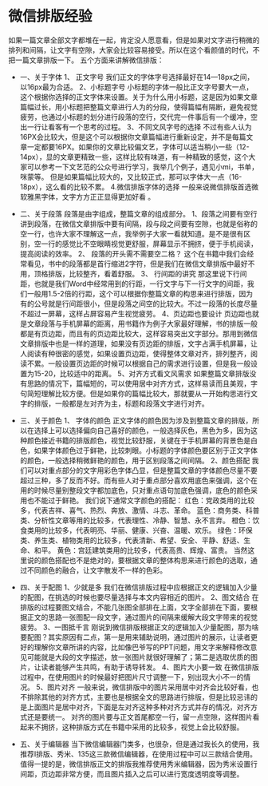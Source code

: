 # 微信排版经验
如果一篇文章全部文字都堆在一起，肯定没人愿意看，但是如果对文字进行稍微的排列和间隔，让文字有空隙，大家会比较容易接受。所以在这个看颜值的时代，不把一篇文章排版一下。 
五个方面来讲解微信排版：
- 一、关于字体
1、	正文字号
我们正文的字体字号选择最好在14—18px之间，以16px最为合适。
2、小标题字号
小标题的字体一般比正文字号要大一点，这个根据你选择的正文字体来设置。关于为什么用小标题，这是因为如果文章篇幅过长，用小标题把整篇文章进行人为的分段，使得篇幅有隔断，避免视觉疲劳，也通过小标题的划分进行段落的空行，交代完一件事后有一个缓冲，空出一行让看客有一个思考的过程。 
3、不同文风字号的选择
不过有些人认为16PX会比较大，但是这个可以根据你文章篇幅进行重新设定，并不是每篇文章一定都要16PX。如果你的文章比较偏文艺，字体可以适当稍小一些（12-14px），显的文章更精致一些，这样比较有味道，有一种精致的感觉，这个大家可以参考一下文艺范的公众号进行学习，我举几个例子，遇见小mi，书单，咪蒙等。
但是如果篇幅比较大的，又比较正式，那可以字体大一点（16-18px），这么看的比较不累。
4.微信排版字体的选择
一般来说微信排版首选微软雅黑字体，文字方方正正显得更加好看 。
- 二、关于段落
段落是由字组成，整篇文章的组成部分。
1、段落之间要有空行
讲到段落，在微信文章排版中要有间隔，段与段之间要有空隙，也就是俗称的空一行，也许大家不理解这一点，我举例子大家一看就知道。是不是很有区别，空一行的感觉比不空眼睛视觉更舒服，屏幕显示不拥挤，便于手机阅读，提高阅读的效率。
2、 段落的开头需不需要空二格？ 
这个在书籍中我们会经常看见，书中的段落都是首行缩进2字符，但是我们在微信文章排版中最好不用，顶格排版，比较整齐，看着舒服。
3、 行间距的讲究
那这里说下行间距，也就是我们Word中经常用到的行距，一行文字与下一行文字的间距，我们一般用1.5-2倍的行距，这个可以根据你整篇文章的构思来进行排版，因为有的公号就是行间距很小，但是段落之间空的比较大。不过一段落的长度尽量不超过一屏幕，这样占屏容易产生视觉疲劳。 
4、页边距也要设计
页边距也就是文章段落与手机屏幕的距离，用书籍作为例子大家最好理解，书的排版一般都是有页边距，而且有的页边距比较大，这样容易突出文字部分。那用到微信文章排版中也是一样的道理，如果没有页边距的排版，文字占满手机屏幕，让人阅读有种很密的感觉，如果设置页边距，使得整体文章对齐，排列整齐，阅读不累。一般设置页边距的时候可以根据自己的需求进行设置，但是我一般设置为15-20，比较适中的距离。 
5、对齐方式看文风需求 
如果整篇文章排版没有思路的情况下，篇幅短的，可以使用居中对齐方式，这样易读而且美观，字句简短理解比较方便。但是如果你的篇幅比较大，那就要从一开始构思进行文字的排版，一般都是左对齐为主，标题和段落文字进行对齐。
- 三、关于颜色
1、  字体的颜色
正文字体的颜色因为涉及到整篇文章的排版，所以在选择上可以选择偏向自己喜好的颜色，一般选择灰色，黑色为多，因为这种颜色接近书籍的排版颜色，视觉比较舒服，关键在于手机屏幕的背景色是白色，如果字体颜色过于鲜艳，比较刺眼。小标题的字体颜色要区别于正文字体的颜色，一般选择稍微鲜艳的颜色，用于区别段落之间间隔。 
2、颜色搭配
我们可以对重点部分的文字用彩色字体凸显，但是整篇文章的字体颜色尽量不要超过三种，多了反而不好。而有些人对于重点部分喜欢用底色来强调，这个在用的时候尽量别整段文字都加底色，只对重点语句加底色强调，底色的颜色采用也不能过于鲜艳。
我们说下通常文字颜色的搭配：
红色：党政类用的比较多，代表吉祥、喜气、热烈、奔放、激情、斗志、革命。
蓝色：商务类、科普类、分析性文章等用的比较多，代表理性、冷静、智慧、永不言弃。
橙色：饮食类用的比较多，代表明亮、华丽、健康、兴奋、温暖、欢乐。
绿色：环保类、养生类、植物类用的比较多，代表清新、希望、安全、平静、舒适、生命、和平。
黄色：宫廷建筑类用的比较多，代表高贵、辉煌、富贵。
当然这里说的颜色搭配也不是绝对的，要根据文章的整体构思来进行颜色的选取，通过不同颜色的融合，让文字散发不一样的色彩。

- 四、关于配图
1、少就是多
我们在微信排版过程中应根据正文的逻辑加入少量的配图，在挑选的时候也要尽量选择与本文内容相近的图片。 
2、图文结合
在排版的过程要图文结合，不能几张图全部排在上面，文字全部排在下面，要根据正文的思路一张图配一段文字，通过图片的间隔来缓解大段文字带来的视觉疲劳。
3、一图抵千言
刚说到微信排版根据正文的逻辑加入少量配图，那为啥要配图？其实原因有二点，第一是用来辅助说明，通过图片的展示，让读者更好的理解你文章所讲的内容，比如像巴爷写的PPT问题，用文字来解释修改意见可能就是大段的文字描述，放一张图片就很好理解了；第二是选取优质的图片，让读者能够产生共鸣，有助于诱导转发。
4、图片大小要一致
在微信排版过程中，在使用图片的时候最好把图片尺寸调整一下，别出现大小不一的情况。 
5、图片对齐
一般来说，微信排版中的图片采用居中对齐会比较好看，也不排除其他的对齐方式，主要也是根据全文的思路进行排版，但是比较忌讳的是上面图片是居中对齐，下面是左对齐这种多种对齐方式并存的情况，对齐方式还是要统一。
对齐的图片要与正文首尾都空一行，留一点空隙，这样图片看起来不拥挤，这种排版方式在书籍中采用的比较多，视觉上会比较舒服。
- 五、关于编辑器
当下微信编辑器门类多，也很杂，但是通过我长久的使用，我推荐I排版、秀米、135这三款微信编辑器，在使用过程中可以三款结合使用。值得一提的是，微信排版正文的排版我推荐使用秀米编辑器，因为秀米设置行间距，页边距非常方便，而且图片插入之后可以进行宽度透明度等调整。 
